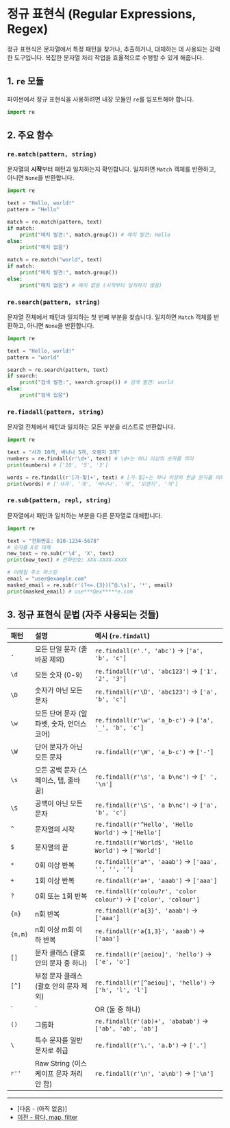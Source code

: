 
# 정규 표현식 (Regular Expressions, Regex)

정규 표현식은 문자열에서 특정 패턴을 찾거나, 추출하거나, 대체하는 데 사용되는 강력한 도구입니다. 복잡한 문자열 처리 작업을 효율적으로 수행할 수 있게 해줍니다.

## 1. `re` 모듈

파이썬에서 정규 표현식을 사용하려면 내장 모듈인 `re`를 임포트해야 합니다.

```python
import re
```

## 2. 주요 함수

### `re.match(pattern, string)`

문자열의 **시작**부터 패턴과 일치하는지 확인합니다. 일치하면 `Match` 객체를 반환하고, 아니면 `None`을 반환합니다.

```python
import re

text = "Hello, world!"
pattern = "Hello"

match = re.match(pattern, text)
if match:
    print("매치 발견:", match.group()) # 매치 발견: Hello
else:
    print("매치 없음")

match = re.match("world", text)
if match:
    print("매치 발견:", match.group())
else:
    print("매치 없음") # 매치 없음 (시작부터 일치하지 않음)
```

### `re.search(pattern, string)`

문자열 전체에서 패턴과 일치하는 첫 번째 부분을 찾습니다. 일치하면 `Match` 객체를 반환하고, 아니면 `None`을 반환합니다.

```python
import re

text = "Hello, world!"
pattern = "world"

search = re.search(pattern, text)
if search:
    print("검색 발견:", search.group()) # 검색 발견: world
else:
    print("검색 없음")
```

### `re.findall(pattern, string)`

문자열 전체에서 패턴과 일치하는 모든 부분을 리스트로 반환합니다.

```python
import re

text = "사과 10개, 바나나 5개, 오렌지 3개"
numbers = re.findall(r'\d+', text) # \d+는 하나 이상의 숫자를 의미
print(numbers) # ['10', '5', '3']

words = re.findall(r'[가-힣]+', text) # [가-힣]+는 하나 이상의 한글 문자를 의미
print(words) # ['사과', '개', '바나나', '개', '오렌지', '개']
```

### `re.sub(pattern, repl, string)`

문자열에서 패턴과 일치하는 부분을 다른 문자열로 대체합니다.

```python
import re

text = "전화번호: 010-1234-5678"
# 숫자를 X로 대체
new_text = re.sub(r'\d', 'X', text)
print(new_text) # 전화번호: XXX-XXXX-XXXX

# 이메일 주소 마스킹
email = "user@example.com"
masked_email = re.sub(r'(?<=.{3})[^@.\s]', '*', email)
print(masked_email) # use***@ex*****e.com
```

## 3. 정규 표현식 문법 (자주 사용되는 것들)

| 패턴       | 설명                                       | 예시 (`re.findall`)           |
| :--------- | :----------------------------------------- | :---------------------------- |
| `.`        | 모든 단일 문자 (줄바꿈 제외)               | `re.findall(r'.', 'abc')` -> `['a', 'b', 'c']` |
| `\d`       | 모든 숫자 (0-9)                            | `re.findall(r'\d', 'abc123')` -> `['1', '2', '3']` |
| `\D`       | 숫자가 아닌 모든 문자                      | `re.findall(r'\D', 'abc123')` -> `['a', 'b', 'c']` |
| `\w`       | 모든 단어 문자 (알파벳, 숫자, 언더스코어)  | `re.findall(r'\w', 'a_b-c')` -> `['a', '_', 'b', 'c']` |
| `\W`       | 단어 문자가 아닌 모든 문자                 | `re.findall(r'\W', 'a_b-c')` -> `['-']` |
| `\s`       | 모든 공백 문자 (스페이스, 탭, 줄바꿈)      | `re.findall(r'\s', 'a b\nc')` -> `[' ', '\n']` |
| `\S`       | 공백이 아닌 모든 문자                      | `re.findall(r'\S', 'a b\nc')` -> `['a', 'b', 'c']` |
| `^`        | 문자열의 시작                              | `re.findall(r'^Hello', 'Hello World')` -> `['Hello']` |
| `$`        | 문자열의 끝                                | `re.findall(r'World$', 'Hello World')` -> `['World']` |
| `*`        | 0회 이상 반복                              | `re.findall(r'a*', 'aaab')` -> `['aaa', '', '', '']` |
| `+`        | 1회 이상 반복                              | `re.findall(r'a+', 'aaab')` -> `['aaa']` |
| `?`        | 0회 또는 1회 반복                          | `re.findall(r'colou?r', 'color colour')` -> `['color', 'colour']` |
| `{n}`      | n회 반복                                   | `re.findall(r'a{3}', 'aaab')` -> `['aaa']` |
| `{n,m}`    | n회 이상 m회 이하 반복                     | `re.findall(r'a{1,3}', 'aaab')` -> `['aaa']` |
| `[]`       | 문자 클래스 (괄호 안의 문자 중 하나)       | `re.findall(r'[aeiou]', 'hello')` -> `['e', 'o']` |
| `[^]`      | 부정 문자 클래스 (괄호 안의 문자 제외)     | `re.findall(r'[^aeiou]', 'hello')` -> `['h', 'l', 'l']` |
| `|`        | OR (둘 중 하나)                           | `re.findall(r'apple|banana', 'I like apple and banana')` -> `['apple', 'banana']` |
| `()`       | 그룹화                                     | `re.findall(r'(ab)+', 'ababab')` -> `['ab', 'ab', 'ab']` |
| `\`        | 특수 문자를 일반 문자로 취급               | `re.findall(r'\.', 'a.b')` -> `['.']` |
| `r''`      | Raw String (이스케이프 문자 처리 안 함)    | `re.findall(r'\n', 'a\nb')` -> `['\n']` |

---

- [다음 - (아직 없음)]
- [이전 - 람다, map, filter](./lambda_map_filter)
